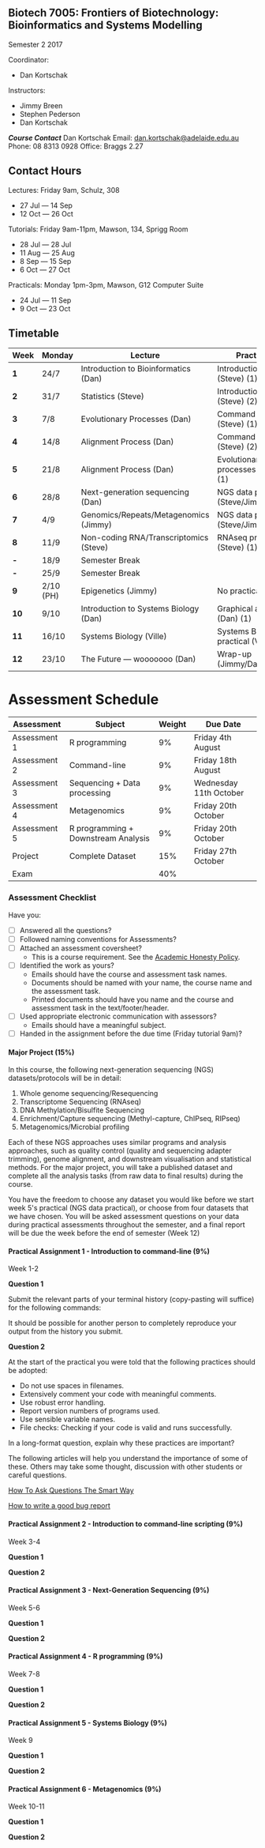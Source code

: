## Biotech 7005: Frontiers of Biotechnology: Bioinformatics and Systems Modelling

Semester 2 2017

Coordinator:
- Dan Kortschak

Instructors:
- Jimmy Breen
- Stephen Pederson
- Dan Kortschak

__*Course Contact*__
Dan Kortschak
Email: dan.kortschak@adelaide.edu.au
Phone: 08 8313 0928
Office: Braggs 2.27

## Contact Hours

Lectures: Friday 9am, Schulz, 308
- 27 Jul — 14 Sep
- 12 Oct — 26 Oct

Tutorials: Friday 9am-11pm, Mawson, 134, Sprigg Room
- 28 Jul — 28 Jul
- 11 Aug — 25 Aug
- 8 Sep — 15 Sep
- 6 Oct — 27 Oct

Practicals: Monday 1pm-3pm, Mawson, G12 Computer Suite
- 24 Jul — 11 Sep
- 9 Oct — 23 Oct

## Timetable

| **Week** | **Monday** |**Lecture**    | **Practical** |
|----------|------------|---------------|---------------|
| **1** | 24/7 | Introduction to Bioinformatics (Dan)| Introduction to R (Steve) (1) |
| **2** | 31/7 | Statistics (Steve) | Introduction to R (Steve) (2) |
| **3** | 7/8  | Evolutionary Processes (Dan) | Command-line (Steve) (1) |
| **4** | 14/8 | Alignment Process (Dan) | Command-line (Steve) (2) |
| **5** | 21/8 | Alignment Process (Dan) | Evolutionary processes (Dan) (1) |
| **6** | 28/8 | Next-generation sequencing (Dan) | NGS data practical (Steve/Jimmy) (1) |
| **7** | 4/9  | Genomics/Repeats/Metagenomics (Jimmy) | NGS data practical (Steve/Jimmy) (2) |
| **8** | 11/9 | Non-coding RNA/Transcriptomics (Steve) | RNAseq practical (Steve) (1) |
| **-** | 18/9 | Semester Break |
| **-** | 25/9 | Semester Break |
| **9** | 2/10 (PH) | Epigenetics (Jimmy) | No practical (PH) |
| **10** | 9/10 | Introduction to Systems Biology (Dan)  | Graphical analyses (Dan) (1)  |
| **11** | 16/10 | Systems Biology (Ville) | Systems Biology practical (Ville) (1) |
| **12** | 23/10 | The Future — wooooooo (Dan) | Wrap-up (Jimmy/Dan/Steve)  |


# Assessment Schedule

| **Assessment** | **Subject** | **Weight** | **Due Date** |
|----------------|-------------|------------|--------------|
| Assessment 1 | R programming | 9% | Friday 4th August |
| Assessment 2 | Command-line | 9% | Friday 18th August |
| Assessment 3 | Sequencing + Data processing | 9% | Wednesday 11th October |
| Assessment 4 | Metagenomics | 9% | Friday 20th October |
| Assessment 5 | R programming + Downstream Analysis | 9% | Friday 20th October |
| Project | Complete Dataset | 15% | Friday 27th October |
| Exam | | 40% | |

### Assessment Checklist

Have you:

- [ ] Answered all the questions?
- [ ] Followed naming conventions for Assessments?
- [ ] Attached an assessment coversheet?
	- This is a course requirement. See the [Academic Honesty Policy](http://www.adelaide.edu.au/policies/230/).
- [ ] Identified the work as yours?
	- Emails should have the course and assessment task names.
	- Documents should be named with your name, the course name and the assessment task.
	- Printed documents should have you name and the course and assessment task in the text/footer/header.
- [ ] Used appropriate electronic communication with assessors?
	- Emails should have a meaningful subject.
- [ ] Handed in the assignment before the due time (Friday tutorial 9am)?

#### Major Project (15%)

In this course, the following next-generation sequencing (NGS) datasets/protocols will be in detail:

1. Whole genome sequencing/Resequencing
2. Transcriptome Sequencing (RNAseq)
3. DNA Methylation/Bisulfite Sequencing
4. Enrichment/Capture sequencing (Methyl-capture, ChIPseq, RIPseq)
5. Metagenomics/Microbial profiling

Each of these NGS approaches uses similar programs and analysis approaches, such as quality control (quality and sequencing adapter trimming), genome alignment, and downstream visualisation and statistical methods. For the major project, you will take a published dataset and complete all the analysis tasks (from raw data to final results) during the course.

You have the freedom to choose any dataset you would like before we start week 5's practical (NGS data practical), or choose from four datasets that we have chosen. You will be asked assessment questions on your data during practical assessments throughout the semester, and a final report will be due the week before the end of semester (Week 12)


#### Practical Assignment 1 - Introduction to command-line (9%)

Week 1-2

__Question 1__

Submit the relevant parts of your terminal history (copy-pasting will suffice) for the following commands:

It should be possible for another person to completely reproduce your output from the history you submit.

__Question 2__

At the start of the practical you were told that the following practices should be adopted:

- Do not use spaces in filenames.
- Extensively comment your code with meaningful comments.
- Use robust error handling.
- Report version numbers of programs used.
- Use sensible variable names.
- File checks: Checking if your code is valid and runs successfully.

In a long-format question, explain why  these practices are important?

The following articles will help you understand the importance of some of these.
Others may take some thought, discussion with other students or careful questions.

[How To Ask Questions The Smart Way](http://www.catb.org/esr/faqs/smart-questions.html)

[How to write a good bug report](https://musescore.org/en/developers-handbook/how-write-good-bug-report-step-step-instructions)

#### Practical Assignment 2 - Introduction to command-line scripting (9%)

Week 3-4

__Question 1__



__Question 2__


#### Practical Assignment 3 - Next-Generation Sequencing (9%)

Week 5-6

__Question 1__



__Question 2__


#### Practical Assignment 4 - R programming (9%)

Week 7-8

__Question 1__



__Question 2__


#### Practical Assignment 5 - Systems Biology (9%)

Week 9

__Question 1__



__Question 2__


#### Practical Assignment 6 - Metagenomics (9%)

Week 10-11

__Question 1__



__Question 2__

